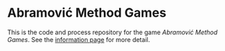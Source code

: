 # Abramović Method Games

This is the code and process repository for the game *Abramović Method Games*. See the [information page](info/) for more detail.
